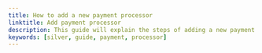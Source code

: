 ```yaml
---
title: How to add a new payment processor
linktitle: Add payment processor
description: This guide will explain the steps of adding a new payment processor to Silver.
keywords: [silver, guide, payment, processor]
---
```

